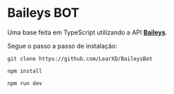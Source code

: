 

# Baileys BOT </h1>

Uma base feita em TypeScript utilizando a API <b>[Baileys](https://github.com/adiwajshing/Baileys)</b>.</p>

Segue o passo a passo de instalação: </p>
```
git clone https://github.com/LearXD/BaileysBot
```
```
npm install
```
```
npm run dev
```



